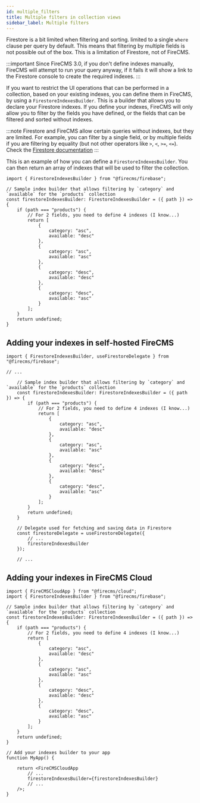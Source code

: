 ```yaml
---
id: multiple_filters
title: Multiple filters in collection views
sidebar_label: Multiple filters
---
```


Firestore is a bit limited when filtering and sorting. limited to a single `where` clause per query by default.
This means that filtering by multiple fields is not possible out of the box. This is a limitation of Firestore, not of
FireCMS.

:::important
Since FireCMS 3.0, if you don't define indexes manually, FireCMS will attempt to run your query anyway, if it fails
it will show a link to the Firestore console to create the required indexes.
:::

If you want to restrict the UI operations that can be performed in a collection, based on your existing indexes, you can
define them in FireCMS, by using a `FirestoreIndexesBuilder`. This is a builder that allows you to declare your Firestore indexes.
If you define your indexes, FireCMS will only allow you to filter by the fields you have defined, or the fields that can
be filtered and sorted without indexes.

:::note
Firestore and FireCMS allow certain queries without indexes, but they are limited.
For example, you can filter by a single field, or by multiple fields if you are
filtering by equality (but not other operators like `>`, `<`, `>=`, `<=`).
Check the [Firestore documentation](https://firebase.google.com/docs/firestore/query-data/indexing)
:::


This is an example of how you can define a `FirestoreIndexesBuilder`.
You can then return an array of indexes that will be used to filter the collection.

```tsx
import { FirestoreIndexesBuilder } from "@firecms/firebase";

// Sample index builder that allows filtering by `category` and `available` for the `products` collection
const firestoreIndexesBuilder: FirestoreIndexesBuilder = ({ path }) => {
    if (path === "products") {
        // For 2 fields, you need to define 4 indexes (I know...)
        return [
            {
                category: "asc",
                available: "desc"
            },
            {
                category: "asc",
                available: "asc"
            },
            {
                category: "desc",
                available: "desc"
            },
            {
                category: "desc",
                available: "asc"
            }
        ];
    }
    return undefined;
}

```


## Adding your indexes in self-hosted FireCMS

```tsx
import { FirestoreIndexesBuilder, useFirestoreDelegate } from "@firecms/firebase";

// ...

    // Sample index builder that allows filtering by `category` and `available` for the `products` collection
    const firestoreIndexesBuilder: FirestoreIndexesBuilder = ({ path }) => {
        if (path === "products") {
            // For 2 fields, you need to define 4 indexes (I know...)
            return [
                {
                    category: "asc",
                    available: "desc"
                },
                {
                    category: "asc",
                    available: "asc"
                },
                {
                    category: "desc",
                    available: "desc"
                },
                {
                    category: "desc",
                    available: "asc"
                }
            ];
        }
        return undefined;
    }

    // Delegate used for fetching and saving data in Firestore
    const firestoreDelegate = useFirestoreDelegate({
        // ...
        firestoreIndexesBuilder
    });
    
    // ...
```


## Adding your indexes in FireCMS Cloud

```tsx
import { FireCMSCloudApp } from "@firecms/cloud";
import { FirestoreIndexesBuilder } from "@firecms/firebase";

// Sample index builder that allows filtering by `category` and `available` for the `products` collection
const firestoreIndexesBuilder: FirestoreIndexesBuilder = ({ path }) => {
    if (path === "products") {
        // For 2 fields, you need to define 4 indexes (I know...)
        return [
            {
                category: "asc",
                available: "desc"
            },
            {
                category: "asc",
                available: "asc"
            },
            {
                category: "desc",
                available: "desc"
            },
            {
                category: "desc",
                available: "asc"
            }
        ];
    }
    return undefined;
}

// Add your indexes builder to your app
function MyApp() {

    return <FireCMSCloudApp
        // ...
        firestoreIndexesBuilder={firestoreIndexesBuilder}
        // ...
    />;
}
```
